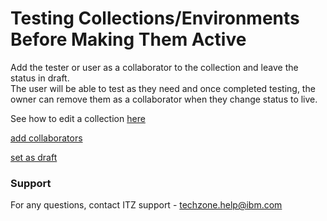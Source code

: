 # Testing Collections/Environments Before Making Them Active

Add the tester or user as a collaborator to the collection and leave the status in draft.  
The user will be able to test as they need and once completed testing, the owner can remove them as a collaborator when they change status to live.  

See how to edit a collection [here](https://github.com/IBM/itz-support-public/blob/main/IBM-Technology-Zone/IBM-Technology-Zone-Runbooks/edit-a-collection.md)  

[add collaborators](Images/add-collaborators.png)  

[set as draft](Images/set-as-draft.png)  


### Support

For any questions, contact ITZ support - techzone.help@ibm.com
